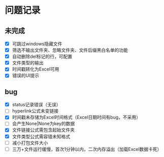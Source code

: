 # 问题记录

## 未完成
- [x] 可跳过windows隐藏文件
- [x] 筛选不输出文件夹、忽略文件夹、文件后缀黑白名单的功能
- [x] 自动删除del标记的行，可配置
- [x] 文件类型的输出
- [x] 时间戳转化为Excel可用
- [x] 错误的UI提示

## bug
- [x] status记录错误（无误）
- [ ] hyperlink公式未变链接
- [x] 时间戳未存储为Excel时间格式（Excel日期时间有bug，不采用）
- [ ] 会产生None|None为key的数据
- [x] 文件链接公式需包含起始文件夹
- [x] 文件类型公式需容错未知格式
- [ ] 减小打包文件大小
- [ ] 三万+文件运行缓慢，首次1分钟以内，二次内存溢出（加载Excel数据卡死）